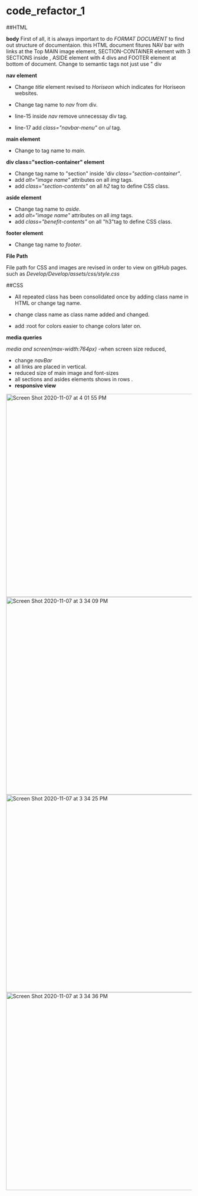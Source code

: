# code_refactor_1

##HTML

**body**
First of all, it is always important to do *FORMAT DOCUMENT* 
to find out structure of documentaion.
this HTML document fitures NAV bar with links at the Top 
MAIN image element, SECTION-CONTAINER element with 3 SECTIONS inside , ASIDE element with 4 divs and FOOTER element at bottom of document.
Change to semantic tags not just use " div

**nav element**

- Change  *title* element revised to *Horiseon* which indicates for Horiseon websites.

- Change tag name to *nav* from div.
- line-15 inside *nav* remove unnecessay div tag.
- line-17 add *class="navbar-menu"* on *ul* tag.

**main element**

- Change to tag name to *main*.

**div class="section-container" element**

- Change tag name to "section" inside 'div *class="section-container"*.
- add *alt="image name"*  attributes on all *img* tags. 
- add *class="section-contents"* on all  *h2* tag to define CSS class. 

**aside element**

- Change tag name to *aside*.
- add *alt="image name"*  attributes on all *img* tags. 
- add *class="benefit-contents"* on all "h3"tag to define CSS class. 

**footer element**

- Change tag name to *footer*.

**File Path**

File path for CSS and images are revised in order to view on gitHub pages. such as *Develop/Develop/assets/css/style.css*

##CSS

- All repeated class has been consolidated once by adding class name in HTML 
or  change tag name. 

- change class name as class name added and changed. 

- add :root  for colors easier to change colors later on. 

**media queries**

*media and screen(max-width:764px)*
-when screen size reduced,

- change *navBar* 
- all links are placed in vertical.
- reduced size of main image and font-sizes 
- all sections and asides elements shows in rows . 
- **responsive view**

<img width="549" alt="Screen Shot 2020-11-07 at 4 01 55 PM" src="https://user-images.githubusercontent.com/70460020/98451330-a9649000-2112-11eb-9143-06404e88318e.png">
 <img width="534" alt="Screen Shot 2020-11-07 at 3 34 09 PM" src="https://user-images.githubusercontent.com/70460020/98451093-aff20800-2110-11eb-8f3f-e7d1744a52e9.png">
<img width="534" alt="Screen Shot 2020-11-07 at 3 34 25 PM" src="https://user-images.githubusercontent.com/70460020/98451095-b2546200-2110-11eb-8a34-06d393e20def.png">
<img width="535" alt="Screen Shot 2020-11-07 at 3 34 36 PM" src="https://user-images.githubusercontent.com/70460020/98451098-b41e2580-2110-11eb-93ca-3c360a128527.png">

